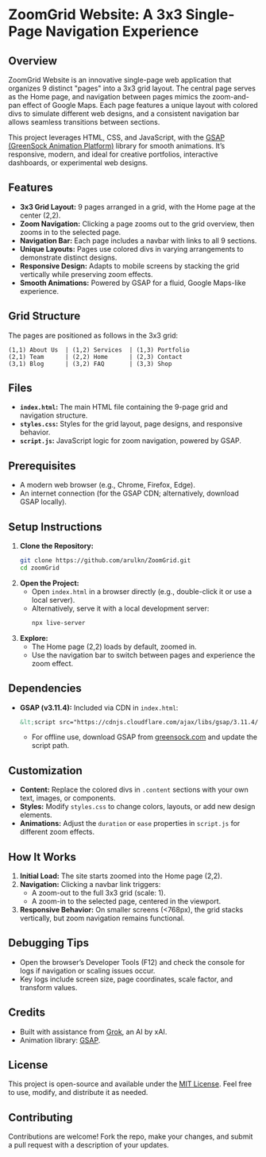
# ZoomGrid Website: A 3x3 Single-Page Navigation Experience

## Overview
ZoomGrid Website is an innovative single-page web application that organizes 9 distinct "pages" into a 3x3 grid layout. The central page serves as the Home page, and navigation between pages mimics the zoom-and-pan effect of Google Maps. Each page features a unique layout with colored divs to simulate different web designs, and a consistent navigation bar allows seamless transitions between sections.

This project leverages HTML, CSS, and JavaScript, with the [GSAP (GreenSock Animation Platform)](https://greensock.com/gsap/) library for smooth animations. It’s responsive, modern, and ideal for creative portfolios, interactive dashboards, or experimental web designs.

## Features
- **3x3 Grid Layout:** 9 pages arranged in a grid, with the Home page at the center (2,2).
- **Zoom Navigation:** Clicking a page zooms out to the grid overview, then zooms in to the selected page.
- **Navigation Bar:** Each page includes a navbar with links to all 9 sections.
- **Unique Layouts:** Pages use colored divs in varying arrangements to demonstrate distinct designs.
- **Responsive Design:** Adapts to mobile screens by stacking the grid vertically while preserving zoom effects.
- **Smooth Animations:** Powered by GSAP for a fluid, Google Maps-like experience.

## Grid Structure
The pages are positioned as follows in the 3x3 grid:
```
(1,1) About Us  | (1,2) Services  | (1,3) Portfolio
(2,1) Team      | (2,2) Home      | (2,3) Contact
(3,1) Blog      | (3,2) FAQ       | (3,3) Shop
```

## Files
- **`index.html`:** The main HTML file containing the 9-page grid and navigation structure.
- **`styles.css`:** Styles for the grid layout, page designs, and responsive behavior.
- **`script.js`:** JavaScript logic for zoom navigation, powered by GSAP.

## Prerequisites
- A modern web browser (e.g., Chrome, Firefox, Edge).
- An internet connection (for the GSAP CDN; alternatively, download GSAP locally).

## Setup Instructions
1. **Clone the Repository:**
   ```bash
   git clone https://github.com/arulkn/ZoomGrid.git
   cd zoomGrid
   ```
2. **Open the Project:**
   - Open `index.html` in a browser directly (e.g., double-click it or use a local server).
   - Alternatively, serve it with a local development server:
     ```bash
     npx live-server
     ```
3. **Explore:**
   - The Home page (2,2) loads by default, zoomed in.
   - Use the navigation bar to switch between pages and experience the zoom effect.

## Dependencies
- **GSAP (v3.11.4):** Included via CDN in `index.html`:
  ```html
  &lt;script src="https://cdnjs.cloudflare.com/ajax/libs/gsap/3.11.4/gsap.min.js"&gt;&lt;/script&gt;
  ```
  - For offline use, download GSAP from [greensock.com](https://greensock.com/gsap/) and update the script path.

## Customization
- **Content:** Replace the colored divs in `.content` sections with your own text, images, or components.
- **Styles:** Modify `styles.css` to change colors, layouts, or add new design elements.
- **Animations:** Adjust the `duration` or `ease` properties in `script.js` for different zoom effects.

## How It Works
1. **Initial Load:** The site starts zoomed into the Home page (2,2).
2. **Navigation:** Clicking a navbar link triggers:
   - A zoom-out to the full 3x3 grid (scale: 1).
   - A zoom-in to the selected page, centered in the viewport.
3. **Responsive Behavior:** On smaller screens (&lt;768px), the grid stacks vertically, but zoom navigation remains functional.

## Debugging Tips
- Open the browser’s Developer Tools (F12) and check the console for logs if navigation or scaling issues occur.
- Key logs include screen size, page coordinates, scale factor, and transform values.

## Credits
- Built with assistance from [Grok](https://xai.com), an AI by xAI.
- Animation library: [GSAP](https://greensock.com/gsap/).

## License
This project is open-source and available under the [MIT License](LICENSE). Feel free to use, modify, and distribute it as needed.

## Contributing
Contributions are welcome! Fork the repo, make your changes, and submit a pull request with a description of your updates.
  
